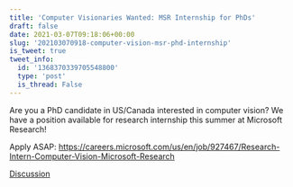 ```yaml
---
title: 'Computer Visionaries Wanted: MSR Internship for PhDs'
draft: false
date: 2021-03-07T09:18:06+00:00
slug: '202103070918-computer-vision-msr-phd-internship'
is_tweet: true
tweet_info:
  id: '1368370339705548800'
  type: 'post'
  is_thread: False
---
```




Are you a PhD candidate in US/Canada interested in computer vision? We have a position available for research internship this summer at Microsoft Research! 

Apply ASAP: <https://careers.microsoft.com/us/en/job/927467/Research-Intern-Computer-Vision-Microsoft-Research>

[Discussion](https://x.com/sytelus/status/1368370339705548800)
